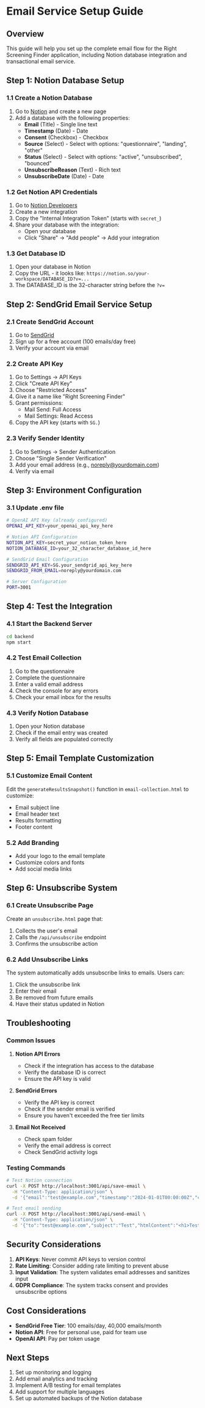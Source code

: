 # Email Service Setup Guide

## Overview
This guide will help you set up the complete email flow for the Right Screening Finder application, including Notion database integration and transactional email service.

## Step 1: Notion Database Setup

### 1.1 Create a Notion Database
1. Go to [Notion](https://notion.so) and create a new page
2. Add a database with the following properties:
   - **Email** (Title) - Single line text
   - **Timestamp** (Date) - Date
   - **Consent** (Checkbox) - Checkbox
   - **Source** (Select) - Select with options: "questionnaire", "landing", "other"
   - **Status** (Select) - Select with options: "active", "unsubscribed", "bounced"
   - **UnsubscribeReason** (Text) - Rich text
   - **UnsubscribeDate** (Date) - Date

### 1.2 Get Notion API Credentials
1. Go to [Notion Developers](https://developers.notion.com/)
2. Create a new integration
3. Copy the "Internal Integration Token" (starts with `secret_`)
4. Share your database with the integration:
   - Open your database
   - Click "Share" → "Add people" → Add your integration

### 1.3 Get Database ID
1. Open your database in Notion
2. Copy the URL - it looks like: `https://notion.so/your-workspace/DATABASE_ID?v=...`
3. The DATABASE_ID is the 32-character string before the `?v=`

## Step 2: SendGrid Email Service Setup

### 2.1 Create SendGrid Account
1. Go to [SendGrid](https://sendgrid.com/)
2. Sign up for a free account (100 emails/day free)
3. Verify your account via email

### 2.2 Create API Key
1. Go to Settings → API Keys
2. Click "Create API Key"
3. Choose "Restricted Access"
4. Give it a name like "Right Screening Finder"
5. Grant permissions:
   - Mail Send: Full Access
   - Mail Settings: Read Access
6. Copy the API key (starts with `SG.`)

### 2.3 Verify Sender Identity
1. Go to Settings → Sender Authentication
2. Choose "Single Sender Verification"
3. Add your email address (e.g., noreply@yourdomain.com)
4. Verify via email

## Step 3: Environment Configuration

### 3.1 Update .env file
```bash
# OpenAI API Key (already configured)
OPENAI_API_KEY=your_openai_api_key_here

# Notion API Configuration
NOTION_API_KEY=secret_your_notion_token_here
NOTION_DATABASE_ID=your_32_character_database_id_here

# SendGrid Email Configuration
SENDGRID_API_KEY=SG.your_sendgrid_api_key_here
SENDGRID_FROM_EMAIL=noreply@yourdomain.com

# Server Configuration
PORT=3001
```

## Step 4: Test the Integration

### 4.1 Start the Backend Server
```bash
cd backend
npm start
```

### 4.2 Test Email Collection
1. Go to the questionnaire
2. Complete the questionnaire
3. Enter a valid email address
4. Check the console for any errors
5. Check your email inbox for the results

### 4.3 Verify Notion Database
1. Open your Notion database
2. Check if the email entry was created
3. Verify all fields are populated correctly

## Step 5: Email Template Customization

### 5.1 Customize Email Content
Edit the `generateResultsSnapshot()` function in `email-collection.html` to customize:
- Email subject line
- Email header text
- Results formatting
- Footer content

### 5.2 Add Branding
- Add your logo to the email template
- Customize colors and fonts
- Add social media links

## Step 6: Unsubscribe System

### 6.1 Create Unsubscribe Page
Create an `unsubscribe.html` page that:
1. Collects the user's email
2. Calls the `/api/unsubscribe` endpoint
3. Confirms the unsubscribe action

### 6.2 Add Unsubscribe Links
The system automatically adds unsubscribe links to emails. Users can:
1. Click the unsubscribe link
2. Enter their email
3. Be removed from future emails
4. Have their status updated in Notion

## Troubleshooting

### Common Issues

1. **Notion API Errors**
   - Check if the integration has access to the database
   - Verify the database ID is correct
   - Ensure the API key is valid

2. **SendGrid Errors**
   - Verify the API key is correct
   - Check if the sender email is verified
   - Ensure you haven't exceeded the free tier limits

3. **Email Not Received**
   - Check spam folder
   - Verify the email address is correct
   - Check SendGrid activity logs

### Testing Commands

```bash
# Test Notion connection
curl -X POST http://localhost:3001/api/save-email \
  -H "Content-Type: application/json" \
  -d '{"email":"test@example.com","timestamp":"2024-01-01T00:00:00Z","consent":true}'

# Test email sending
curl -X POST http://localhost:3001/api/send-email \
  -H "Content-Type: application/json" \
  -d '{"to":"test@example.com","subject":"Test","htmlContent":"<h1>Test Email</h1>"}'
```

## Security Considerations

1. **API Keys**: Never commit API keys to version control
2. **Rate Limiting**: Consider adding rate limiting to prevent abuse
3. **Input Validation**: The system validates email addresses and sanitizes input
4. **GDPR Compliance**: The system tracks consent and provides unsubscribe options

## Cost Considerations

- **SendGrid Free Tier**: 100 emails/day, 40,000 emails/month
- **Notion API**: Free for personal use, paid for team use
- **OpenAI API**: Pay per token usage

## Next Steps

1. Set up monitoring and logging
2. Add email analytics and tracking
3. Implement A/B testing for email templates
4. Add support for multiple languages
5. Set up automated backups of the Notion database
